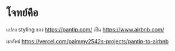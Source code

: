 # โจทย์คือ

แปลง styling ของ https://pantip.com/ เป็น https://www.airbnb.com/

ผลลัพธ์ https://vercel.com/palmmy2542s-projects/pantip-to-airbnb
